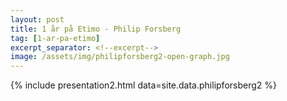 ```yaml
---
layout: post
title: 1 år på Etimo - Philip Forsberg
tag: [1-ar-pa-etimo]
excerpt_separator: <!--excerpt-->
image: /assets/img/philipforsberg2-open-graph.jpg
---
```


{% include presentation2.html data=site.data.philipforsberg2 %}
